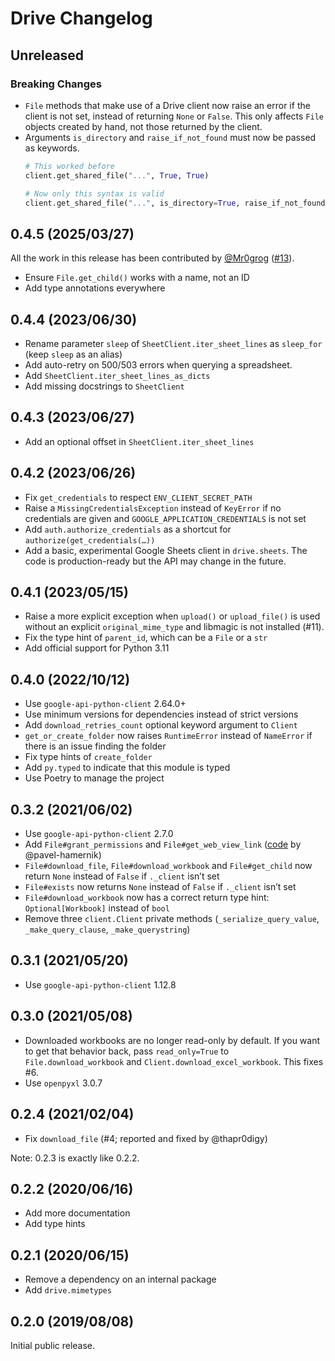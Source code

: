 # Drive Changelog

## Unreleased

### Breaking Changes

* `File` methods that make use of a Drive client now raise an error if the client is not set, instead of
  returning `None` or `False`. This only affects `File` objects created by hand, not those returned by the client.
* Arguments `is_directory` and `raise_if_not_found` must now be passed as keywords.
    ```python
    # This worked before
    client.get_shared_file("...", True, True)

    # Now only this syntax is valid
    client.get_shared_file("...", is_directory=True, raise_if_not_found=True)
    ```

## 0.4.5 (2025/03/27)

All the work in this release has been contributed by [@Mr0grog][m] ([#13][p13]).

* Ensure `File.get_child()` works with a name, not an ID
* Add type annotations everywhere

[m]: https://github.com/Mr0grog

[p13]: https://github.com/bfontaine/drive/pull/13

## 0.4.4 (2023/06/30)

* Rename parameter `sleep` of `SheetClient.iter_sheet_lines` as `sleep_for` (keep `sleep` as an alias)
* Add auto-retry on 500/503 errors when querying a spreadsheet.
* Add `SheetClient.iter_sheet_lines_as_dicts`
* Add missing docstrings to `SheetClient`

## 0.4.3 (2023/06/27)

* Add an optional offset in `SheetClient.iter_sheet_lines`

## 0.4.2 (2023/06/26)

* Fix `get_credentials` to respect `ENV_CLIENT_SECRET_PATH`
* Raise a `MissingCredentialsException` instead of `KeyError` if no credentials are given
  and `GOOGLE_APPLICATION_CREDENTIALS` is not set
* Add `auth.authorize_credentials` as a shortcut for `authorize(get_credentials(…))`
* Add a basic, experimental Google Sheets client in `drive.sheets`. The code is production-ready but the API may change
  in the future.

## 0.4.1 (2023/05/15)

* Raise a more explicit exception when `upload()` or `upload_file()` is used without an explicit `original_mime_type`
  and libmagic is not installed (#11).
* Fix the type hint of `parent_id`, which can be a `File` or a `str`
* Add official support for Python 3.11

## 0.4.0 (2022/10/12)

* Use `google-api-python-client` 2.64.0+
* Use minimum versions for dependencies instead of strict versions
* Add `download_retries_count` optional keyword argument to `Client`
* `get_or_create_folder` now raises `RuntimeError` instead of `NameError` if there is an issue finding the folder
* Fix type hints of `create_folder`
* Add `py.typed` to indicate that this module is typed
* Use Poetry to manage the project

## 0.3.2 (2021/06/02)

* Use `google-api-python-client` 2.7.0
* Add `File#grant_permissions` and `File#get_web_view_link` ([code][perms-code] by @pavel-hamernik)
* `File#download_file`, `File#download_workbook` and `File#get_child` now return `None` instead of `False`
  if `._client` isn’t set
* `File#exists` now returns `None` instead of `False` if `._client` isn’t set
* `File#download_workbook` now has a correct return type hint: `Optional[Workbook]` instead of `bool`
* Remove three `client.Client` private methods (`_serialize_query_value`, `_make_query_clause`, `_make_querystring`)

[perms-code]: https://github.com/NoName115/drive/commit/eec799000d1367bf17b5c6f80b655db0ca95b3de

## 0.3.1 (2021/05/20)

* Use `google-api-python-client` 1.12.8

## 0.3.0 (2021/05/08)

* Downloaded workbooks are no longer read-only by default. If you want to get that behavior back, pass `read_only=True`
  to `File.download_workbook` and `Client.download_excel_workbook`. This fixes #6.
* Use `openpyxl` 3.0.7

## 0.2.4 (2021/02/04)

* Fix `download_file` (#4; reported and fixed by @thapr0digy)

Note: 0.2.3 is exactly like 0.2.2.

## 0.2.2 (2020/06/16)

* Add more documentation
* Add type hints

## 0.2.1 (2020/06/15)

* Remove a dependency on an internal package
* Add `drive.mimetypes`

## 0.2.0 (2019/08/08)

Initial public release.
